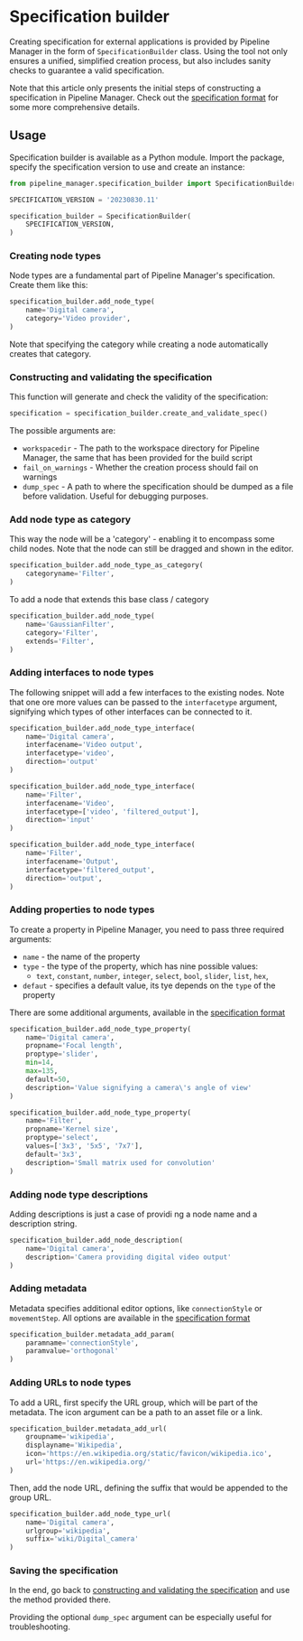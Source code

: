 # Specification builder

Creating specification for external applications is provided by Pipeline Manager in the form of `SpecificationBuilder` class.
Using the tool not only ensures a unified, simplified creation process, but also includes sanity checks to guarantee a valid specification.

Note that this article only presents the initial steps of constructing a specification in Pipeline Manager.
Check out the [specification format](./specification-format.md) for some more comprehensive details.

## Usage

Specification builder is available as a Python module. 
Import the package, specify the specification version to use and create an instance:

```python
from pipeline_manager.specification_builder import SpecificationBuilder

SPECIFICATION_VERSION = '20230830.11'

specification_builder = SpecificationBuilder(
    SPECIFICATION_VERSION,
)
```

### Creating node types

Node types are a fundamental part of Pipeline Manager's specification. Create them like this:

```python
specification_builder.add_node_type(
    name='Digital camera',
    category='Video provider',
)
```

Note that specifying the category while creating a node automatically creates that category.

### Constructing and validating the specification

This function will generate and check the validity of the specification:

```python
specification = specification_builder.create_and_validate_spec()
```

The possible arguments are:

- `workspacedir` - The path to the workspace directory for Pipeline Manager, the same that has been provided for the build script
- `fail_on_warnings` - Whether the creation process should fail on warnings
- `dump_spec` - A path to where the specification should be dumped as a file before validation.
  Useful for debugging purposes.

### Add node type as category

This way the node will be a 'category' - enabling it to encompass some child nodes. Note that the node can still be dragged and shown in the editor.

```python
specification_builder.add_node_type_as_category(
    categoryname='Filter',
)
```

To add a node that extends this base class / category

```python
specification_builder.add_node_type(
    name='GaussianFilter',
    category='Filter',
    extends='Filter',
)
```

### Adding interfaces to node types

The following snippet will add a few interfaces to the existing nodes.
Note that one ore more values can be passed to the `interfacetype` argument, signifying which types of other interfaces can be connected to it.

```python
specification_builder.add_node_type_interface(
    name='Digital camera',
    interfacename='Video output',
    interfacetype='video',
    direction='output'
)

specification_builder.add_node_type_interface(
    name='Filter',
    interfacename='Video',
    interfacetype=['video', 'filtered_output'],
    direction='input'
)

specification_builder.add_node_type_interface(
    name='Filter',
    interfacename='Output',
    interfacetype='filtered_output',
    direction='output',
)
```

### Adding properties to node types

To create a property in Pipeline Manager, you need to pass three required arguments:

- `name` - the name of the property
- `type` - the type of the property, which has nine possible values:
  - `text`, `constant`, `number`, `integer`, `select`, `bool`, `slider`, `list`, `hex`,
- `defaut` - specifies a default value, its tye depends on the `type` of the property

There are some additional arguments, available in the [specification format](./specification-format.md#property)

```python
specification_builder.add_node_type_property(
    name='Digital camera',
    propname='Focal length',
    proptype='slider',
    min=14,
    max=135,
    default=50,
    description='Value signifying a camera\'s angle of view'
)

specification_builder.add_node_type_property(
    name='Filter',
    propname='Kernel size',
    proptype='select',
    values=['3x3', '5x5', '7x7'],
    default='3x3',
    description='Small matrix used for convolution'
)
```

### Adding node type descriptions

Adding descriptions is just a case of providi ng a node name and a description string.

```python
specification_builder.add_node_description(
    name='Digital camera',
    description='Camera providing digital video output'
)
```

### Adding metadata

Metadata specifies additional editor options, like `connectionStyle` or `movementStep`. All options are available in the [specification format](./specification-format.md#metadata)

```python
specification_builder.metadata_add_param(
    paramname='connectionStyle',
    paramvalue='orthogonal'
)
```

### Adding URLs to node types

To add a URL, first specify the URL group, which will be part of the metadata. The icon argument can be a path to an asset file or a link.

```python
specification_builder.metadata_add_url(
    groupname='wikipedia',
    displayname='Wikipedia',
    icon='https://en.wikipedia.org/static/favicon/wikipedia.ico',
    url='https://en.wikipedia.org/'
)
```

Then, add the node URL, defining the suffix that would be appended to the group URL.

```python
specification_builder.add_node_type_url(
    name='Digital camera',
    urlgroup='wikipedia',
    suffix='wiki/Digital_camera'
)
```

### Saving the specification

In the end, go back to [constructing and validating the specification](#constructing-and-validating-the-specification) and use the method provided there.

Providing the optional `dump_spec` argument can be especially useful for troubleshooting.
